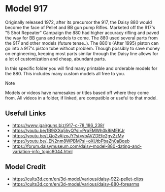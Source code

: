 # Model 917
Originally released 1972, after its precursor the 917, the Daisy 880 would become the face of Pellet and BB gun pump Rifles. 
Marketed off the 917's "5 Shot Repeater" Campaign the 880 had higher accuracy rifling and paved the way for BB guns and models to come.
The 880 used several parts from the 917 and other models (future tense..). The 880's (After 1995) piston can go into a 917's piston tube without problem.
Though possibly to save money on engineering, keeping most parts similar through the Daisy line allows for a lot of customization and cheap, abundant parts.

In this specific folder you will find many printable and orderable models for the 880. This includes many custom models all free to you.

> [!NOTE]
> Models or videos have namesakes or titles based off where they come from. All videos in a folder, if linked, are compatible or useful to that model.


## Usefull Links
- https://www.jgairguns.biz/917-c-78_186_238/
- https://youtu.be/1B9iXXq5hyQ?si=PrqEMWh0k8iMEKJr
- https://youtu.be/LQo2vAjzoJY?si=vbAVZDEfe2gy2zMy
- https://youtu.be/_EN2nm8WPBM?si=oXUtbPbaZh0aBqeb
- https://forum.daisymuseum.com/daisy-model-880-dating-and-variation-info_topic8044.html

## Model Credit
- https://cults3d.com/en/3d-model/various/daisy-922-pellet-clips
- https://cults3d.com/en/3d-model/various/daisy-880-forearms
